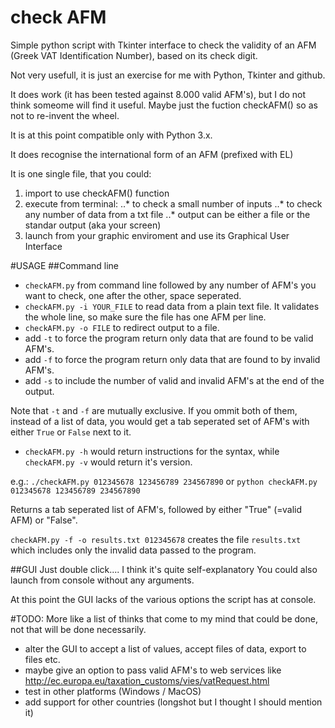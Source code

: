 
# check AFM
Simple python script with Tkinter interface to check the validity of an AFM (Greek VAT Identification Number), based on its check digit.

Not very usefull, it is just an exercise for me with Python, Tkinter and github.

It does work (it has been tested against 8.000 valid AFM's), but I do not think someome will find it useful. Maybe just the fuction checkAFM() so as not to re-invent the wheel.

It is at this point compatible only with Python 3.x.

It does recognise the international form of an AFM (prefixed with EL)

It is one single file, that you could:
1. import to use checkAFM() function
2. execute from terminal:
..* to check a small number of inputs
..* to check any number of data from a txt file
..* output can be either a file or the standar output (aka your screen)
3. launch from your graphic enviroment and use its Graphical User Interface



#USAGE
##Command line
* `checkAFM.py` from command line followed by any number of AFM's you want to check, one after the other, space seperated.
* `checkAFM.py -i YOUR_FILE` to read data from a plain text file. It validates the whole line, so make sure the file has one AFM per line.
* `checkAFM.py -o FILE` to redirect output to a file.
* add `-t` to force the program return only data that are found to be valid AFM's.
* add `-f` to force the program return only data that are found to by invalid AFM's.
* add `-s` to include the number of valid and invalid AFM's at the end of the output.

Note that `-t` and `-f` are mutually exclusive.
If you ommit both of them, instead of a list of data, you would get a tab seperated set of AFM's with either `True` or `False` next to it.

* `checkAFM.py -h` would return instructions for the syntax, while `checkAFM.py -v` would return it's version.


e.g.: 
```./checkAFM.py 012345678 123456789 234567890```
or
```python checkAFM.py 012345678 123456789 234567890```

Returns a tab seperated list of AFM's, followed by either "True" (=valid AFM) or "False".

```checkAFM.py -f -o results.txt 012345678```
creates the file `results.txt` which includes only the invalid data passed to the program.

##GUI
Just double click.... I think it's quite self-explanatory
You could also launch from console without any arguments.

At this point the GUI lacks of the various options the script has at console.

#TODO:
More like a list of thinks that come to my mind that could be done, not that will be done necessarily.
* alter the GUI to accept a list of values, accept files of data, export to files etc.
* maybe give an option to pass valid AFM's to web services like http://ec.europa.eu/taxation_customs/vies/vatRequest.html
* test in other platforms (Windows / MacOS)
* add support for other countries (longshot but I thought I should mention it)
